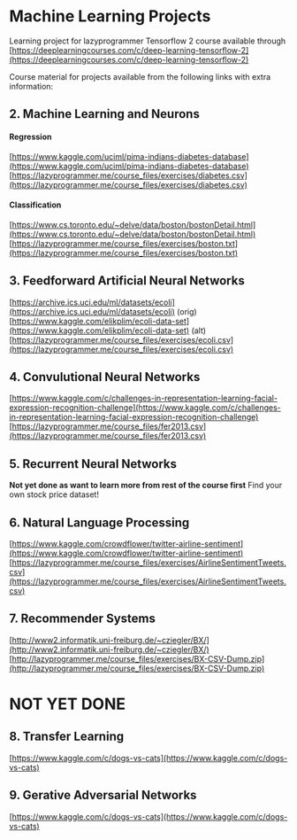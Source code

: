 # Machine Learning Projects

Learning project for lazyprogrammer Tensorflow 2 course available through [https://deeplearningcourses.com/c/deep-learning-tensorflow-2](https://deeplearningcourses.com/c/deep-learning-tensorflow-2)

Course material for projects available from the following links with extra information:

## 2. Machine Learning and Neurons

#### Regression

[https://www.kaggle.com/uciml/pima-indians-diabetes-database](https://www.kaggle.com/uciml/pima-indians-diabetes-database)
[https://lazyprogrammer.me/course_files/exercises/diabetes.csv](https://lazyprogrammer.me/course_files/exercises/diabetes.csv)

#### Classification

[https://www.cs.toronto.edu/~delve/data/boston/bostonDetail.html](https://www.cs.toronto.edu/~delve/data/boston/bostonDetail.html)
[https://lazyprogrammer.me/course_files/exercises/boston.txt](https://lazyprogrammer.me/course_files/exercises/boston.txt)

## 3. Feedforward Artificial Neural Networks

[https://archive.ics.uci.edu/ml/datasets/ecoli](https://archive.ics.uci.edu/ml/datasets/ecoli) (orig)
[https://www.kaggle.com/elikplim/ecoli-data-set](https://www.kaggle.com/elikplim/ecoli-data-set) (alt)
[https://lazyprogrammer.me/course_files/exercises/ecoli.csv](https://lazyprogrammer.me/course_files/exercises/ecoli.csv)

## 4. Convulutional Neural Networks

[https://www.kaggle.com/c/challenges-in-representation-learning-facial-expression-recognition-challenge](https://www.kaggle.com/c/challenges-in-representation-learning-facial-expression-recognition-challenge)
[https://lazyprogrammer.me/course_files/fer2013.csv](https://lazyprogrammer.me/course_files/fer2013.csv)

## 5. Recurrent Neural Networks

**Not yet done as want to learn more from rest of the course first**
Find your own stock price dataset!

## 6. Natural Language Processing

[https://www.kaggle.com/crowdflower/twitter-airline-sentiment](https://www.kaggle.com/crowdflower/twitter-airline-sentiment)
[https://lazyprogrammer.me/course_files/exercises/AirlineSentimentTweets.csv](https://lazyprogrammer.me/course_files/exercises/AirlineSentimentTweets.csv)

## 7. Recommender Systems

[http://www2.informatik.uni-freiburg.de/~cziegler/BX/](http://www2.informatik.uni-freiburg.de/~cziegler/BX/)
[http://lazyprogrammer.me/course_files/exercises/BX-CSV-Dump.zip](http://lazyprogrammer.me/course_files/exercises/BX-CSV-Dump.zip)

# NOT YET DONE

## 8. Transfer Learning

[https://www.kaggle.com/c/dogs-vs-cats](https://www.kaggle.com/c/dogs-vs-cats)

## 9. Gerative Adversarial Networks

[https://www.kaggle.com/c/dogs-vs-cats](https://www.kaggle.com/c/dogs-vs-cats)
